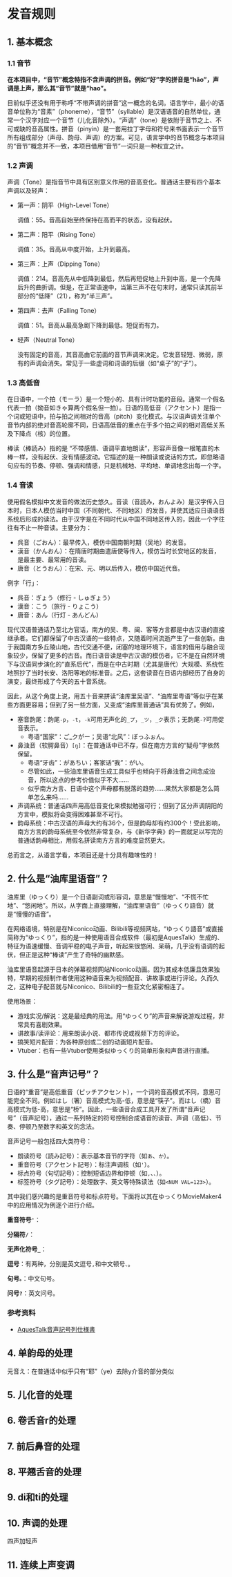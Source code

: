 # 发音规则

## 1. 基本概念

### 1.1 音节

**在本项目中，“音节”概念特指不含声调的拼音。例如“好”字的拼音是“hǎo”，声调是上声，那么其“音节”就是“hao”。**

目前似乎还没有用于称呼“不带声调的拼音”这一概念的名词。语言学中，最小的语音单位称为“音素”（phoneme），“音节”（syllable）是汉语语音的自然单位，通常一个汉字对应一个音节（儿化音除外）。“声调”（tone）是依附于音节之上、不可或缺的音高属性。拼音（pinyin）是一套用拉丁字母和符号来书面表示一个音节所有组成部分（声母、韵母、声调）的方案。可见，语言学中的音节概念与本项目的“音节”概念并不一致，本项目借用“音节”一词只是一种权宜之计。


### 1.2 声调

声调（Tone）是指音节中具有区别意义作用的音高变化。普通话主要有四个基本声调以及轻声：

- 第一声：阴平（High-Level Tone）

    调值：55。音高自始至终保持在高而平的状态，没有起伏。

- 第二声：阳平（Rising Tone）

    调值：35。音高从中度开始，上升到最高。

- 第三声：上声（Dipping Tone）

    调值：214。音高先从中低降到最低，然后再短促地上升到中高，是一个先降后升的曲折调。但是，在正常语速中，当第三声不在句末时，通常只读其前半部分的“低降”（21），称为“半三声”。

- 第四声：去声（Falling Tone）

    调值：51。音高从最高急剧下降到最低。短促而有力。

- 轻声（Neutral Tone）

    没有固定的音高，其音高由它前面的音节声调来决定。它发音轻短、微弱，原有的声调会消失。常见于一些虚词和词语的后缀（如“桌子”的“子”）。


### 1.3 高低音

在日语中，一个拍（モーラ）是一个短小的、具有计时功能的音段。通常一个假名代表一拍（拗音如きゃ算两个假名但一拍）。日语的高低音（アクセント）是指一个词或短语中，拍与拍之间相对的音高（pitch）变化模式。与汉语声调关注单个音节内部的绝对音高轮廓不同，日语高低音的重点在于多个拍之间的相对高低关系及下降点（核）的位置。

棒读（棒読み）指的是 “不带感情、语调平直地朗读”，形容声音像一根笔直的木棒一样，没有起伏、没有情感波动。它描述的是一种朗读或说话的方式，即忽略语句应有的节奏、停顿、强调和情感，只是机械地、平均地、单调地念出每一个字。


### 1.4 音读

使用假名模拟中文发音的做法历史悠久。音读（音読み，おんよみ）是汉字传入日本时，日本人模仿当时中国（不同朝代、不同地区）的发音，并使其适应日语语音系统后形成的读法。由于汉字是在不同时代从中国不同地区传入的，因此一个字往往有不止一种音读。主要分为：

- 呉音（ごおん）：最早传入，模仿中国南朝时期（吴地）的发音。
- 漢音（かんおん）：在隋唐时期由遣唐使等传入，模仿当时长安地区的发音，是最主要、最常用的音读。
- 唐音（とうおん）：在宋、元、明以后传入，模仿中国近代音。

例字「行」：

- 呉音：ぎょう（修行 - しゅぎょう）
- 漢音：こう（旅行 - りょこう）
- 唐音：あん（行灯 - あんどん）

现代汉语普通话乃至北方官话，南方的吴、粤、闽、客等方言都是中古汉语的直接继承者。它们都保留了中古汉语的一些特点，又随着时间流逝产生了一些创新。由于我国南方多丘陵山地，古代交通不便，闭塞的地理环境下，语言的借用与融合现象较少，保留了更多的古音。而日语音读是中古汉语的模仿者，它不是在自然环境下与汉语同步演化的“直系后代”，而是在中古时期（尤其是唐代）大规模、系统性地照抄了当时长安、洛阳等地的标准音。之后，这套读音在日语内部经历了自身的演变，最终形成了今天的五十音系统。

因此，从这个角度上说，用五十音来拼读“油库里吴语”、“油库里粤语”等似乎在某些方面更容易；但到了另一些方面，又变成“油库里普通话”具有优势了。例如，

- 塞音韵尾：韵尾`-p`，`-t`，`-k`可用无声化的`_プ`，`_ツ`，`_ク`表示；无韵尾`-ʔ`可用促音表示。
    - 粤语“国家”：ご_クがー；吴语“北风”：ぼっふぉん。
- 鼻浊音（软腭鼻音）`[ŋ]`：在普通话中已不存，但在南方方言的“疑母”字依然保留。
    - 粤语“牙齿”：か゚あちい；客家话“我”：か゚い。
    - 尽管如此，一些油库里语音生成工具似乎也倾向于将鼻浊音之间念成浊音，所以这点的参考价值似乎不大……
    - 似乎南方方言、日语中这个声母都有脱落的趋势……果然大家都是怎么简单怎么来吗……
- 声调系统：普通话四声用高低音变化来模拟勉强可行；但到了区分声调阴阳的方言中，模拟将会变得困难甚至不可行。
- 韵母系统：中古汉语的声母大约有36个，但是韵母却有约300个！受此影响，南方方言的韵母系统至今依然非常复杂，与《新华字典》的一面就足以写完的普通话韵母相比，用假名拼读南方方言的难度显然更大。

总而言之，从语言学看，本项目还是十分具有趣味性的！


## 2. 什么是“油库里语音”？

油库里（ゆっくり）是一个日语副词或形容词，意思是“慢慢地”、“不慌不忙地”、“悠闲地”。所以，从字面上直接理解，“油库里语音”（ゆっくり語音）就是“慢慢的语音”。

在网络语境，特别是在Niconico动画、Bilibili等视频网站，“ゆっくり語音”或直接简称为“ゆっくり”，指的是一种使用语音合成软件（最初是AquesTalk）生成的、特征为语速缓慢、音调平稳的电子声音，听起来很悠闲、呆萌，几乎没有语调的起伏，但正是这种“棒读”产生了奇特的幽默感。

油库里语音起源于日本的弹幕视频网站Niconico动画。因为其成本低廉且效果独特，早期的视频制作者使用这种语音来为视频配音、讲故事或进行评论。久而久之，这种电子配音就与Niconico、Bilibili的一些亚文化紧密相连了。

使用场景：

- 游戏实况/解说：这是最经典的用法。用“ゆっくり”的声音来解说游戏过程，非常具有喜剧效果。
- 讲故事/读评论：用来朗读小说、都市传说或视频下方的评论。
- 搞笑短片配音：为各种原创或二创的动画短片配音。
- Vtuber：也有一些Vtuber使用类似ゆっくり的简单形象和声音进行直播。


## 3. 什么是“音声记号”？

日语的“重音”是高低重音（ピッチアクセント），一个词的音高模式不同，意思可能完全不同。例如はし（箸）音高模式为高-低，意思是“筷子”。而はし（橋）音高模式为低-高，意思是“桥”。因此，一些语音合成工具开发了所谓“音声记号”（音声記号），通过一系列特定的符号控制合成语音的读音、声调（高低）、节奏、停顿乃至数字和英文的念法。

音声记号一般包括四大类符号：

- 朗读符号（読み記号）：表示基本音节的字符（如`あ`、`か`）。
- 重音符号（アクセント記号）：标注声调核（如`'`）。
- 标点符号（句切記号）：控制短语边界和停顿（如`,`、`、`）。
- 标签符号（タグ記号）：处理数字、英文等特殊读法（如`<NUM VAL=123>`）。

其中我们感兴趣的是重音符号和标点符号。下面将以其在ゆっくりMovieMaker4中的应用情况为例逐个进行介绍。

**重音符号`'`**：

**分隔符`/`**：

**无声化符号`_`**：

**逗号**：有两种，分别是英文逗号`,`和中文顿号`、`。

**句号`。`**：中文句号。

**问号`?`**：英文问号。


### 参考资料

- [AquesTalk音声記号列仕様書](https://www.a-quest.com/archive/manual/siyo_onseikigou.pdf)

## 4. 单韵母的处理

元音え：在普通话中似乎只有“耶”（ye）去除y介音的部分类似

## 5. 儿化音的处理

## 6. 卷舌音r的处理

## 7. 前后鼻音的处理

## 8. 平翘舌音的处理

## 9. di和ti的处理

## 10. 声调的处理

四声加轻声

## 11. 连续上声变调